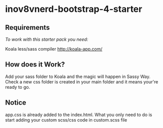 # inov8vnerd-bootstrap-4-starter

## Requirements 

_To work with this starter pack you need:_

Koala less/sass compiler http://koala-app.com/

## How does it Work?

Add your sass folder to Koala and the magic will happen in Sassy Way.
Check a new css folder is created in your main folder and it means your're ready to go.

## Notice

app.css is already added to the index.html. What you only need to do is start adding your custom scss/css code in custom.scss file
